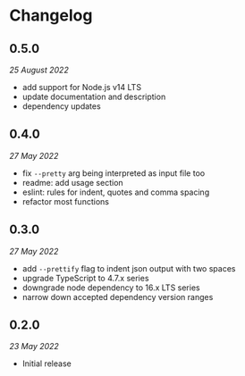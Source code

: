 # Changelog
## 0.5.0
_25 August 2022_
- add support for Node.js v14 LTS
- update documentation and description
- dependency updates

## 0.4.0
_27 May 2022_
- fix `--pretty` arg being interpreted as input file too
- readme: add usage section
- eslint: rules for indent, quotes and comma spacing
- refactor most functions

## 0.3.0
_27 May 2022_
- add `--prettify` flag to indent json output with two spaces
- upgrade TypeScript to 4.7.x series
- downgrade node dependency to 16.x LTS series
- narrow down accepted dependency version ranges

## 0.2.0
_23 May 2022_
- Initial release
